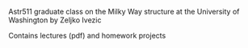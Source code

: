 Astr511 graduate class on the Milky Way structure 
at the University of Washington by Zeljko Ivezic

Contains lectures (pdf) and homework projects



